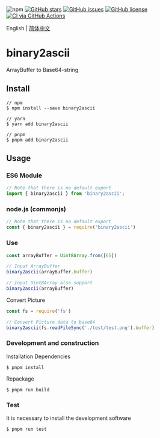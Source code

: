 ![npm](https://img.shields.io/npm/v/binary2ascii) [![GitHub stars](https://img.shields.io/github/stars/5102a/binary2ascii)](https://github.com/5102a/binary2ascii/stargazers) [![GitHub issues](https://img.shields.io/github/issues/5102a/binary2ascii)](https://github.com/5102a/binary2ascii/issues) [![GitHub license](https://img.shields.io/github/license/5102a/binary2ascii)](https://github.com/5102a/binary2ascii/blob/main/LICENSE)[![CI via GitHub Actions](https://github.com/5102a/binary2ascii/actions/workflows/node.js.yml/badge.svg)](https://github.com/5102a/binary2ascii/actions/workflows/node.js.yml)

English | [简体中文](README_ch.md)

# binary2ascii

ArrayBuffer to Base64-string

## Install

```shell
// npm
$ npm install --save binary2ascii

// yarn
$ yarn add binary2ascii

// pnpm
$ pnpm add binary2ascii
```

## Usage

### ES6 Module

```javascript
// Note that there is no default export
import { binary2ascii } from 'binary2ascii';
```

### node.js (commonjs)

```javascript
// Note that there is no default export
const { binary2ascii } = require('binary2ascii')
```

### Use

```javascript
const arrayBuffer = Uint8Array.from([65])

// Input ArrayBuffer
binary2ascii(arrayBuffer.buffer)

// Input Uint8Array also support
binary2ascii(arrayBuffer)
```

Convert Picture

```javascript
const fs = require('fs')

// Convert Picture data to base64
binary2ascii(fs.readFileSync('./test/test.png').buffer)
```

### Development and construction

Installation Dependencies

```shell
$ pnpm install
```

Repackage

```shell
$ pnpm run build
```

### Test

It is necessary to install the development software


```shell
$ pnpm run test
```